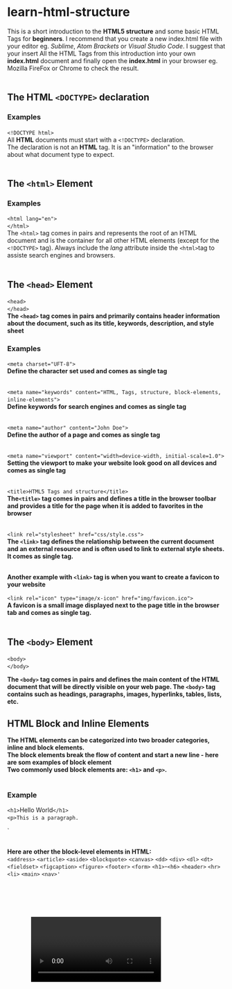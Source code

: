 # learn-html-structure

This is a short introduction to the **HTML5 structure** and some basic HTML Tags for **beginners**. I recommend that you create a new index.html file with your editor eg. _Sublime_, _Atom Brackets_ or _Visual Studio Code_. I suggest that your insert All the HTML Tags from this introduction into your own **index.html** document and finally open the **index.html** in your browser eg. Mozilla FireFox or Chrome to check the result. <br><br>

## The HTML `<DOCTYPE>` declaration

### Examples

`<!DOCTYPE html>`<br>
All **HTML** documents must start with a `<!DOCTYPE>` declaration.<br>
The declaration is not an **HTML** tag. It is an "information" to the browser about what document type to expect.<br><br>

## The `<html>` Element

### Examples

`<html lang="en">`<br>
`</html>`<br>
The `<html>` tag comes in pairs and represents the root of an HTML document and is the container for all other HTML elements (except for the `<!DOCTYPE>` tag). Always include the _lang_ attribute inside the `<html>`tag to assiste search engines and browsers.<br><br>

## The `<head>` Element

`<head>`<br>
`</head>`<br>
**The `<head>` tag comes in pairs and primarily contains header information about the document, such as its title, keywords, description, and style sheet** <br>

### Examples

`<meta charset="UFT-8">`<br>
**Define the character set used and comes as single tag**<br><br>

`<meta name="keywords" content="HTML, Tags, structure, block-elements, inline-elements">`<br>
**Define keywords for search engines and comes as single tag**<br><br>

`<meta name="author" content="John Doe">`<br>
**Define the author of a page and comes as single tag**<br><br>

`<meta name="viewport" content="width=device-width, initial-scale=1.0">`<br>
**Setting the viewport to make your website look good on all devices and comes as single tag**<br><br>

`<title>HTML5 Tags and structure</title>`<br>
**The`<title>` tag comes in pairs and defines a title in the browser toolbar and provides a title for the page when it is added to favorites in the browser** <br><br>

`<link rel="stylesheet" href="css/style.css">`<br>
**The `<link>` tag defines the relationship between the current document and an external resource and is often used to link to external style sheets. It comes as single tag.**<br><br>

**Another example with `<link>` tag is when you want to create a favicon to your website**<br>

`<link rel="icon" type="image/x-icon" href="img/favicon.ico">`<br>
**A favicon is a small image displayed next to the page title in the browser tab and comes as single tag.**<br><br>

## The `<body>` Element

`<body>`<br>
`</body>`<br>

**The `<body>` tag comes in pairs and defines the main content of the HTML document that will be directly visible on your web page. The `<body>` tag contains such as headings, paragraphs, images, hyperlinks, tables, lists, etc.** <br>

## HTML Block and Inline Elements

**The HTML elements can be categorized into two broader categories, inline and block elements.**<br>
**The block elements break the flow of content and start a new line - here are som examples of block element**<br>
**Two commonly used block elements are: `<h1>` and `<p>`.**<br><br>

### Example

`<h1>`Hello World`</h1>`<br>
`<p>This is a paragraph.`<p>`<br><br>

**Here are other the block-level elements in HTML:**<br>
`<address>` `<article>` `<aside>` `<blockquote>` `<canvas>` `<dd>` `<div>` `<dl>` `<dt>` `<fieldset>` `<figcaption>` `<figure>` `<footer>` `<form>` `<h1>`-`<h6>` `<header>` `<hr>` `<li>` `<main>`
`<nav>' `<ol>` `<pre>` `<section>` `<table>` `<tfoot>` `<ul>` `<video>`<br><br>

**An inline element does not start on a new line - it only takes up as much width as necessary.**<br>
**The `<span>` element is a inline tag**<br><br>

**Here are other the block-level elements in HTML:**<br>

### Example

#### Headings 1-6

`<h1>`<br>
`<h2>`<br>
`<h3>`<br>
`<h4>`<br>
`<h5>`<br>
`<h6>`<br><br>

**The `<h1>` tag defines the largest heading in HTML and `<h6>` defines the smallest heading.**

## Here is an overview of the most popular HTML5 tags from WebsiteSetup.org

![alt text](cheatsheet.png)
